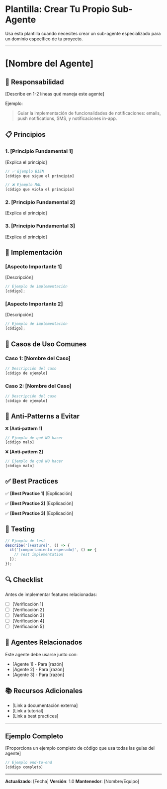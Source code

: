 # Plantilla: Crear Tu Propio Sub-Agente

Usa esta plantilla cuando necesites crear un sub-agente especializado para un dominio específico de tu proyecto.

---

# [Nombre del Agente]

## 🎯 Responsabilidad

[Describe en 1-2 líneas qué maneja este agente]

Ejemplo:

> Guiar la implementación de funcionalidades de notificaciones: emails, push notifications, SMS, y notificaciones in-app.

## 📋 Principios

### 1. [Principio Fundamental 1]

[Explica el principio]

```typescript
// ✅ Ejemplo BIEN
[código que sigue el principio]

// ❌ Ejemplo MAL
[código que viola el principio]
```

### 2. [Principio Fundamental 2]

[Explica el principio]

### 3. [Principio Fundamental 3]

[Explica el principio]

## 🔧 Implementación

### [Aspecto Importante 1]

[Descripción]

```typescript
// Ejemplo de implementación
[código];
```

### [Aspecto Importante 2]

[Descripción]

```typescript
// Ejemplo de implementación
[código];
```

## 📝 Casos de Uso Comunes

### Caso 1: [Nombre del Caso]

```typescript
// Descripción del caso
[código de ejemplo]
```

### Caso 2: [Nombre del Caso]

```typescript
// Descripción del caso
[código de ejemplo]
```

## 🚨 Anti-Patterns a Evitar

❌ **[Anti-pattern 1]**

```typescript
// Ejemplo de qué NO hacer
[código malo]
```

❌ **[Anti-pattern 2]**

```typescript
// Ejemplo de qué NO hacer
[código malo]
```

## ✅ Best Practices

✅ **[Best Practice 1]**
[Explicación]

✅ **[Best Practice 2]**
[Explicación]

✅ **[Best Practice 3]**
[Explicación]

## 🧪 Testing

```typescript
// Ejemplo de test
describe('[Feature]', () => {
  it('[comportamiento esperado]', () => {
    // Test implementation
  });
});
```

## 🔍 Checklist

Antes de implementar features relacionadas:

- [ ] [Verificación 1]
- [ ] [Verificación 2]
- [ ] [Verificación 3]
- [ ] [Verificación 4]
- [ ] [Verificación 5]

## 🔗 Agentes Relacionados

Este agente debe usarse junto con:

- [Agente 1] - Para [razón]
- [Agente 2] - Para [razón]
- [Agente 3] - Para [razón]

## 📚 Recursos Adicionales

- [Link a documentación externa]
- [Link a tutorial]
- [Link a best practices]

---

## Ejemplo Completo

[Proporciona un ejemplo completo de código que usa todas las guías del agente]

```typescript
// Ejemplo end-to-end
[código completo]
```

---

**Actualizado**: [Fecha]
**Versión**: 1.0
**Mantenedor**: [Nombre/Equipo]
